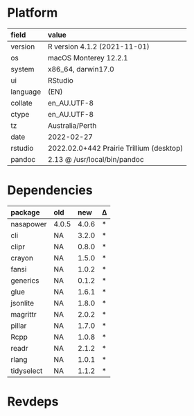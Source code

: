 # Platform

|field    |value                                    |
|:--------|:----------------------------------------|
|version  |R version 4.1.2 (2021-11-01)             |
|os       |macOS Monterey 12.2.1                    |
|system   |x86_64, darwin17.0                       |
|ui       |RStudio                                  |
|language |(EN)                                     |
|collate  |en_AU.UTF-8                              |
|ctype    |en_AU.UTF-8                              |
|tz       |Australia/Perth                          |
|date     |2022-02-27                               |
|rstudio  |2022.02.0+442 Prairie Trillium (desktop) |
|pandoc   |2.13 @ /usr/local/bin/pandoc             |

# Dependencies

|package    |old   |new   |Δ  |
|:----------|:-----|:-----|:--|
|nasapower  |4.0.5 |4.0.6 |*  |
|cli        |NA    |3.2.0 |*  |
|clipr      |NA    |0.8.0 |*  |
|crayon     |NA    |1.5.0 |*  |
|fansi      |NA    |1.0.2 |*  |
|generics   |NA    |0.1.2 |*  |
|glue       |NA    |1.6.1 |*  |
|jsonlite   |NA    |1.8.0 |*  |
|magrittr   |NA    |2.0.2 |*  |
|pillar     |NA    |1.7.0 |*  |
|Rcpp       |NA    |1.0.8 |*  |
|readr      |NA    |2.1.2 |*  |
|rlang      |NA    |1.0.1 |*  |
|tidyselect |NA    |1.1.2 |*  |

# Revdeps

